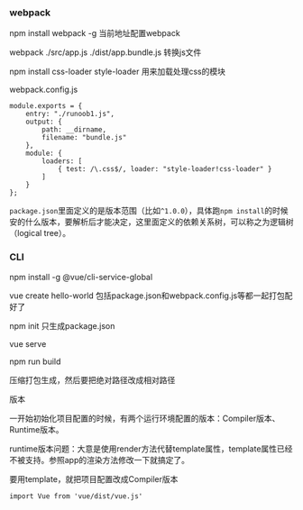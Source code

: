 ### webpack

npm install webpack -g   当前地址配置webpack

webpack ./src/app.js ./dist/app.bundle.js   转换js文件

npm install css-loader style-loader  用来加载处理css的模块

webpack.config.js  

```
module.exports = {
    entry: "./runoob1.js",
    output: {
        path: __dirname,
        filename: "bundle.js"
    },
    module: {
        loaders: [
            { test: /\.css$/, loader: "style-loader!css-loader" }
        ]
    }
};
```

`package.json`里面定义的是版本范围（比如`^1.0.0`），具体跑`npm install`的时候安的什么版本，要解析后才能决定，这里面定义的依赖关系树，可以称之为逻辑树（logical tree）。

### CLI

npm install -g @vue/cli-service-global

vue create hello-world  包括package.json和webpack.config.js等都一起打包配好了

npm init  只生成package.json

vue serve

npm run build

压缩打包生成，然后要把绝对路径改成相对路径

版本

一开始初始化项目配置的时候，有两个运行环境配置的版本：Compiler版本、Runtime版本。

runtime版本问题：大意是使用render方法代替template属性，template属性已经不被支持。参照app的渲染方法修改一下就搞定了。

要用template，就把项目配置改成Compiler版本

```
import Vue from 'vue/dist/vue.js'
```


